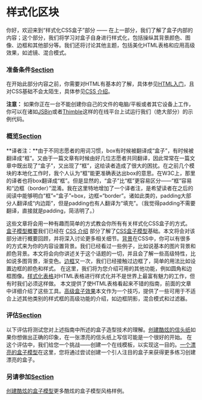 # 样式化区块

你好，欢迎来到“样式化CSS盒子”部分 —— 在上一部分，我们了解了盒子内部的内容；这个部分，我们将学习对盒子自身进行样式化，包括操纵其背景颜色、图像、边框和其他部分等。我们还将讨论其他主题，包括美化HTML表格和应用高级效果，如滤镜、混合模式。

### 准备条件[Section](https://developer.mozilla.org/zh-CN/docs/Learn/CSS/Styling_boxes#%E5%87%86%E5%A4%87%E6%9D%A1%E4%BB%B6) <a id="&#x51C6;&#x5907;&#x6761;&#x4EF6;"></a>

 在开始此部分内容之前，你需要对HTML有基本的了解，具体参见[HTML入门](https://developer.mozilla.org/zh-CN/docs/Learn/HTML/Introduction_to_HTML)，且对CSS基础不会太陌生，具体参见[CSS 介绍](https://developer.mozilla.org/zh-CN/docs/Learn/CSS/Introduction_to_CSS)。

**注意：** 如果你正在一台不能创建你自己的文件的电脑/平板或者其它设备上工作， 你可以在诸如[JSBin](https://jsbin.com/)或者[Thimble](https://thimble.mozilla.org/zh-CN/)这样的在线平台上试运行我们（绝大部分）的示例代码。

### 概览[Section](https://developer.mozilla.org/zh-CN/docs/Learn/CSS/Styling_boxes#%E6%A6%82%E8%A7%88) <a id="&#x6982;&#x89C8;"></a>

**译者注：**由于不同志愿者的用词习惯，box有时候被翻译成“盒子”，有时候被翻译成“框”。又由于一篇文章有时候由好几位志愿者共同翻译，因此常常在一篇文章中既出现了“盒子”，又出现了“框”，这给读者造成了很大的困扰。在之前几个模块的本地化工作时，我个人认为“框”能更准确表达出box的意思。在W3C上，那里的译者也将box翻译成“框”。但是显然的，“盒子”比“框”更容易区分——“框”容易和“边框（border）”混淆。我在这里特地增加了一个译者注，是希望读者在之后的阅读中能够明白“框”=“盒子”=box，边框=“border”。诸如此类的，padding大部分人翻译成“内边距”，但是padding也有人翻译为“填充”。（我觉得padding不需要翻译，直接就是padding，简洁明了。）

这些文章将会用一种有趣而简单的方式教会你所有有关样式化CSS盒子的方式。[盒子模型概要](https://developer.mozilla.org/zh-CN/docs/Learn/CSS/Styling_boxes/Box_model_recap)我们已经在 [CSS 介绍](https://developer.mozilla.org/zh-CN/docs/Learn/CSS/Introduction_to_CSS) 部分了解了[CSS盒子模型](https://developer.mozilla.org/zh-CN/docs/Learn/CSS/Introduction_to_CSS/Box_model)基础。本文将会对该部分进行概要回顾，并将深入讨论更多相关细节。[背景](https://developer.mozilla.org/zh-CN/docs/Learn/CSS/Styling_boxes/Backgrounds)在CSS中，你可以有很多的方式来为你的内容设置背景。我们已经看过一些例子，比如说基本的图片背景和颜色背景。本文将会向你讲述关于这个话题的一切，并且会了解一些高级特性，比如说多图背景，渐变色。[边框](https://developer.mozilla.org/zh-CN/docs/Learn/CSS/Styling_boxes/Borders)又一次，我们已经接触过边框了，简单的用法比如设置边框的颜色和样式。 在这里，我们将为您介绍可用的其他功能，例如圆角和边框图像。[样式化表格](https://developer.mozilla.org/zh-CN/docs/Learn/CSS/Styling_boxes/Styling_tables)对HTML表格进行样式化并不是世界上最富有魅力的工作，但有时我们必须这样做。 本文提供了使HTML表格看起来不错的指南，前面的文章中详细介绍了这些工具。[高级盒子效果](https://developer.mozilla.org/zh-CN/docs/Learn/CSS/Styling_boxes/Advanced_box_effects)本文作为一个技巧，提供了一些可用于不适合上述其他类别的样式框的高级功能的介绍，如边框阴影，混合模式和过滤器。

### 评估[Section](https://developer.mozilla.org/zh-CN/docs/Learn/CSS/Styling_boxes#%E8%AF%84%E4%BC%B0) <a id="&#x8BC4;&#x4F30;"></a>

以下评估将测试您对上述指南中所述的盒子造型技术的理解。[创建酷炫的信头纸](https://developer.mozilla.org/zh-CN/docs/Learn/CSS/Styling_boxes/Creating_fancy_letterheaded_paper)如果你想做出正确的印象，在一张漂亮的信头纸上写信可能是一个很好的开始。 在这个评估中，我们给您一个挑战——创建一个在线模板，以实现这一目的。[一个漂亮的盒子模型](https://developer.mozilla.org/zh-CN/docs/Learn/CSS/Styling_boxes/A_cool_looking_box)在这里，您将通过尝试创建一个引人注目的盒子来获得更多练习创建漂亮的盒子。

### 另请参加[Section](https://developer.mozilla.org/zh-CN/docs/Learn/CSS/Styling_boxes#%E5%8F%A6%E8%AF%B7%E5%8F%82%E5%8A%A0) <a id="&#x53E6;&#x8BF7;&#x53C2;&#x52A0;"></a>

[创建酷炫的盒子模型](https://developer.mozilla.org/zh-CN/docs/Learn/CSS/Howto/create_fancy_boxes)更多酷炫的盒子模型风格样例。

